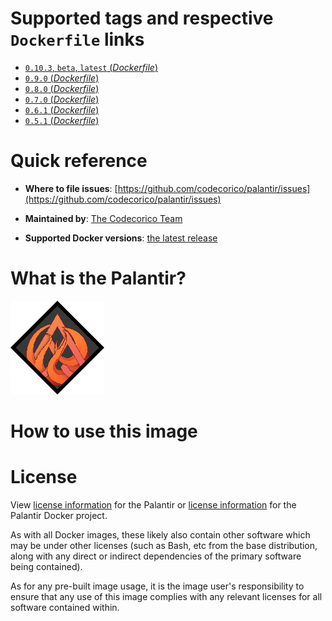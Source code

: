 # Supported tags and respective `Dockerfile` links

-	[`0.10.3`, `beta`, `latest` (*Dockerfile*)](https://github.com/CodeCorico/palantir-docker/blob/v0.10.3/Dockerfile)
-	[`0.9.0` (*Dockerfile*)](https://github.com/CodeCorico/palantir-docker/blob/v0.9.0/Dockerfile)
-	[`0.8.0` (*Dockerfile*)](https://github.com/CodeCorico/palantir-docker/blob/v0.8.0/Dockerfile)
-	[`0.7.0` (*Dockerfile*)](https://github.com/CodeCorico/palantir-docker/blob/v0.7.0/Dockerfile)
-	[`0.6.1` (*Dockerfile*)](https://github.com/CodeCorico/palantir-docker/blob/v0.6.1/Dockerfile)
-	[`0.5.1` (*Dockerfile*)](https://github.com/CodeCorico/palantir-docker/blob/v0.5.1/Dockerfile)

# Quick reference

-	**Where to file issues**:
	[https://github.com/codecorico/palantir/issues](https://github.com/codecorico/palantir/issues)

-	**Maintained by**:
	[The Codecorico Team](https://github.com/codecorico/palantir)

-	**Supported Docker versions**:
	[the latest release](https://github.com/docker/docker-ce/releases/latest)

# What is the Palantir?

![logo](https://raw.githubusercontent.com/CodeCorico/palantir-docker/master/assets/logo.png)

# How to use this image

# License

View [license information](https://github.com/codecorico/palantir/blob/master/LICENSE) for the Palantir or [license information](https://github.com/codecorico/palantir-docker/blob/master/LICENSE) for the Palantir Docker project.

As with all Docker images, these likely also contain other software which may be under other licenses (such as Bash, etc from the base distribution, along with any direct or indirect dependencies of the primary software being contained).

As for any pre-built image usage, it is the image user's responsibility to ensure that any use of this image complies with any relevant licenses for all software contained within.
